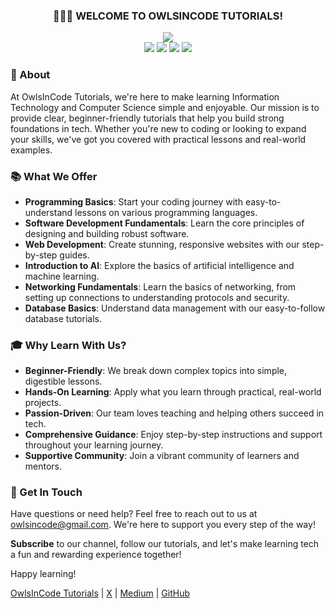 <h3 align="center">🙋🏻‍♂️ WELCOME TO OWLSINCODE TUTORIALS!</h3>

<p align="center">
  <img src="https://img.shields.io/badge/🔍 Clear%20and%20Simple%20Lessons-2F2F2F?logo=&style=for-the-badge"><br/>
  <img src="https://img.shields.io/badge/🦉 Empowering%20New%20Learners-2F2F2F?logo=&style=for-the-badge">
  <img src="https://img.shields.io/badge/💡 Passionate%20Teaching-2F2F2F?logo=&style=for-the-badge">
  <img src="https://img.shields.io/badge/🚀 Hands On%20Experience-2F2F2F?logo=&style=for-the-badge">
  <img src="https://img.shields.io/badge/🔧 Building%20Tech%20Skills-2F2F2F?logo=&style=for-the-badge">
</p>

### 🎈 About
At OwlsInCode Tutorials, we're here to make learning Information Technology and Computer Science simple and enjoyable. Our mission is to provide clear, beginner-friendly tutorials that help you build strong foundations in tech. Whether you're new to coding or looking to expand your skills, we've got you covered with practical lessons and real-world examples.

### 📚 What We Offer

- **Programming Basics**: Start your coding journey with easy-to-understand lessons on various programming languages.
- **Software Development Fundamentals**: Learn the core principles of designing and building robust software.
- **Web Development**: Create stunning, responsive websites with our step-by-step guides.
- **Introduction to AI**: Explore the basics of artificial intelligence and machine learning.
- **Networking Fundamentals**: Learn the basics of networking, from setting up connections to understanding protocols and security.
- **Database Basics**: Understand data management with our easy-to-follow database tutorials.

### 🎓 Why Learn With Us?

- **Beginner-Friendly**: We break down complex topics into simple, digestible lessons.
- **Hands-On Learning**: Apply what you learn through practical, real-world projects.
- **Passion-Driven**: Our team loves teaching and helping others succeed in tech.
- **Comprehensive Guidance**: Enjoy step-by-step instructions and support throughout your learning journey.
- **Supportive Community**: Join a vibrant community of learners and mentors.

### 📢 Get In Touch

Have questions or need help? Feel free to reach out to us at [owlsincode@gmail.com](mailto:owlsincode@gmail.com). We're here to support you every step of the way!

**Subscribe** to our channel, follow our tutorials, and let's make learning tech a fun and rewarding experience together!

Happy learning!

[OwlsInCode Tutorials](https://www.youtube.com/@OwlsInCode) | [X](https://x.com/OwlsInCode) | [Medium](https://medium.com/@owlsincode) | [GitHub](https://github.com/OwlInCode-Tutorials)
